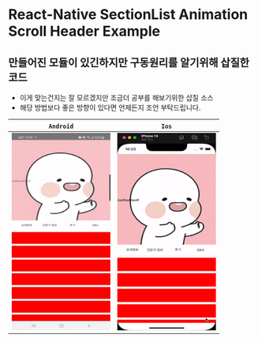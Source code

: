# React-Native SectionList Animation Scroll Header Example

## 만들어진 모듈이 있긴하지만 구동원리를 알기위해 삽질한 코드

- 이게 맞는건지는 잘 모르겠지만 조금더 공부를 해보기위한 삽질 소스
- 해당 방법보다 좋은 방향이 있다면 언제든지 조언 부탁드립니다.
<center>

|                   `Android`                    |                     `Ios`                      |
| :--------------------------------------------: | :--------------------------------------------: |
| <img src="gif.gif"  width="200" height="400"/> | <img src="ios.gif"  width="200" height="400"/> |

</center>
